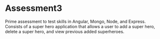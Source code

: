 # Assessment3
Prime assessment to test skills in Angular, Mongo, Node, and Express. 
Consists of a super hero application that allows a user to add a super hero, delete a super hero, and view previous added superheroes.
